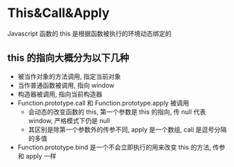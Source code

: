 # This&Call&Apply

Javascript 函数的 this 是根据函数被执行的环境动态绑定的

## this 的指向大概分为以下几种

- 被当作对象的方法调用, 指定当前对象
- 当作普通函数被调用, 指向 window
- 构造器被调用, 指向当前构造器
- Function.prototype.call 和 Function.prototype.apply 被调用
  - 会动态的改变函数的 this, 第一个参数是 this 的指向, 传 null 代表 window, 严格模式下仍是 null
  - 其区别是除第一个参数外的传参不同, apply 是一个数组, call 是逗号分隔的多值
- Function.prototype.bind 是一个不会立即执行的用来改变 this 的方法, 传参和 apply 一样
